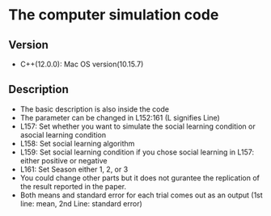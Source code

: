 # The computer simulation code

## Version
+ C++(12.0.0): Mac OS version(10.15.7)
## Description
+ The basic description is also inside the code
+ The parameter can be changed in L152:161 (L signifies Line)
+ L157: Set whether you want to simulate the social learning condition or asocial learning condition 
+ L158: Set social learning algorithm
+ L159: Set social learning condition if you chose social learning in L157: either positive or negative
+ L161: Set Season either 1, 2, or 3
+ You could change other parts but it does not gurantee the replication of the result reported in the paper.
+ Both means and standard error for each trial comes out as an output (1st line: mean, 2nd Line: standard error)
